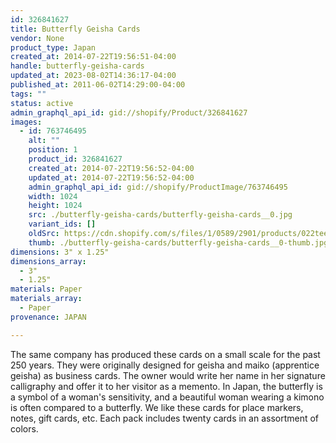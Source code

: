 ```yaml
---
id: 326841627
title: Butterfly Geisha Cards
vendor: None
product_type: Japan
created_at: 2014-07-22T19:56:51-04:00
handle: butterfly-geisha-cards
updated_at: 2023-08-02T14:36:17-04:00
published_at: 2011-06-02T14:29:00-04:00
tags: ""
status: active
admin_graphql_api_id: gid://shopify/Product/326841627
images:
  - id: 763746495
    alt: ""
    position: 1
    product_id: 326841627
    created_at: 2014-07-22T19:56:52-04:00
    updated_at: 2014-07-22T19:56:52-04:00
    admin_graphql_api_id: gid://shopify/ProductImage/763746495
    width: 1024
    height: 1024
    src: ./butterfly-geisha-cards/butterfly-geisha-cards__0.jpg
    variant_ids: []
    oldSrc: https://cdn.shopify.com/s/files/1/0589/2901/products/022teeny_cards-cropped.jpeg?v=1406073412
    thumb: ./butterfly-geisha-cards/butterfly-geisha-cards__0-thumb.jpg
dimensions: 3" x 1.25"
dimensions_array:
  - 3"
  - 1.25"
materials: Paper
materials_array:
  - Paper
provenance: JAPAN

---
```


The same company has produced these cards on a small scale for the past 250 years. They were originally designed for geisha and maiko (apprentice geisha) as business cards. The owner would write her name in her signature calligraphy and offer it to her visitor as a memento. In Japan, the butterfly is a symbol of a woman's sensitivity, and a beautiful woman wearing a kimono is often compared to a butterfly. We like these cards for place markers, notes, gift cards, etc. Each pack includes twenty cards in an assortment of colors.